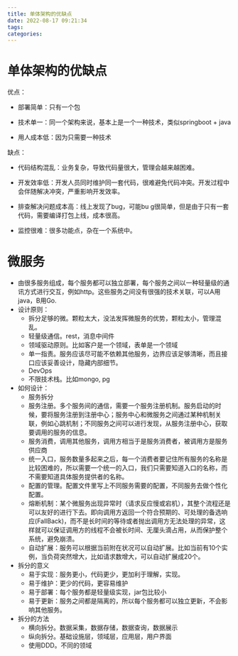 ```yaml
---
title: 单体架构的优缺点
date: 2022-08-17 09:21:34
tags:
categories:
---
```


# 单体架构的优缺点

优点：

- 部署简单：只有一个包

- 技术单一：同一个架构来说，基本上是一个一种技术，类似springboot + java

- 用人成本低：因为只需要一种技术

  

缺点：

- 代码结构混乱：业务复杂，导致代码量很大，管理会越来越困难。

- 开发效率低：开发人员同时维护同一套代码，很难避免代码冲突。开发过程中会伴随解决冲突，严重影响开发效率。

- 排查解决问题成本高：线上发现了bug，可能bu g很简单，但是由于只有一套代码，需要编译打包上线，成本很高。

- 监控很难：很多功能点，杂在一个系统中。

  

# 微服务

- 由很多服务组成，每个服务都可以独立部署，每个服务之间以一种轻量级的通讯方式进行交互，例如http。这些服务之间没有很强的技术关联，可以A用java，B用Go.
- 设计原则：
  - 拆分足够的微。颗粒太大，没法发挥微服务的优势，颗粒太小，管理混乱。
  - 轻量级通信。rest，消息中间件
  - 领域驱动原则。比如客户是一个领域，表单是一个领域
  - 单一指责。服务应该尽可能不依赖其他服务，边界应该足够清晰，而且接口应该妥善设计，隐藏内部细节。
  - DevOps
  - 不限技术栈。比如mongo, pg
- 如何设计：
  - 服务拆分
  - 服务注册。多个服务间的通信，需要一个服务注册机制。服务启动的时候，要将服务注册到注册中心；服务中心和微服务之间通过某种机制关联，例如心跳机制；不同服务之间可以进行发现，从服务注册中心，获取要调用的服务的信息。
  - 服务消费，调用其他服务，调用方相当于是服务消费者，被调用方是服务供应商
  - 统一入口，服务数量多起来之后，每一个消费者要记住所有服务的名称是比较困难的，所以需要一个统一的入口，我们只需要知道入口的名称，而不需要知道具体服务提供者的名称。
  - 配置的管理。配置文件里写上不同服务需要的配置，不同服务去做个性化配置。
  - 熔断机制：某个微服务出现异常时（请求反应慢或宕机），其整个流程还是可以友好的进行下去。即向调用方返回一个符合预期的、可处理的备选响应(FallBack)，而不是长时间的等待或者抛出调用方无法处理的异常，这样就可以保证调用方的线程不会被长时间、无厘头滴占用，从而保护整个系统，避免崩溃。
  - 自动扩展：服务可以根据当前附在状况可以自动扩展。比如当前有10个实例，当负荷突然增大，比如请求数增大，可以自动扩展成20个。
- 拆分的意义
  - 易于实现：服务更小，代码更少，更加利于理解，实现。
  - 易于维护：更少的代码，更容易维护
  - 易于部署：每个服务都是轻量级实现，jar包比较小
  - 易于更新：服务之间都是隔离的，所以每个服务都可以独立更新，不会影响其他服务。
- 拆分的方法
  - 横向拆分。数据采集，数据存储，数据查询，数据展示
  - 纵向拆分。基础设施层，领域层，应用层，用户界面
  - 使用DDD。不同的领域
